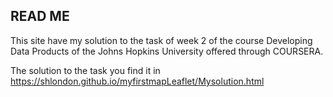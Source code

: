 ## READ ME

This site have my solution to the task of week 2 of the course Developing Data Products of the Johns Hopkins University offered through COURSERA.

The solution to the task you find it in <https://shlondon.github.io/myfirstmapLeaflet/Mysolution.html>

